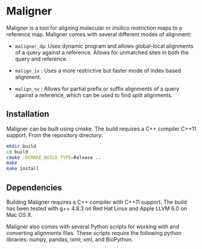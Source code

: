 # Maligner

Maligner is a tool for aligning molecular or insilico restriction maps to a reference map. Maligner comes with several different modes of alignment:

 - `maligner_dp`: Uses dynamic program and allows global-local alignments of a query against a reference. Allows for unmatched sites in both the query and reference.

 - `malign_ix` : Uses a more restrictive but faster mode of index based alignment.

 - `malign_sv` : Allows for partial prefix or suffix alignments of a query against a reference, which can be used to find split alignments.
 

## Installation

Maligner can be built using cmake. The build requires a C++ compiler C++11 support.
From the repository directory:

```bash
mkdir build
cd build
cmake -DCMAKE_BUILD_TYPE=Release ..
make
make install
```

## Dependencies

Building Maligner requires a C++ compiler with C++11 support. The build has been
tested with g++ 4.8.3 on Red Hat Linux and Apple LLVM 6.0 on Mac OS X.

Maligner also comes with several Python scripts for working
with and converting alignments files. These scripts require the following python libraries: numpy, pandas, lxml, xml, and BioPython. 






